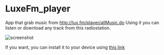 # LuxeFm_player

App that grab music from http://lux.fm/player/allMusic.do 
Using it you can listen or download any track from this radiostation.

![screenshot](https://pp.userapi.com/c636320/v636320602/60a6a/sAg7zAkS0qA.jpg)

If you want, you can install it to your device using [this link](https://iardel.store.aptoide.com)
